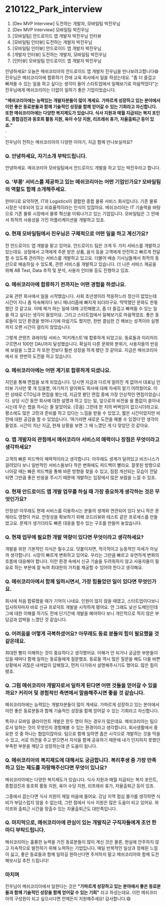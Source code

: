 # 210122_Park_interview
1. [Dev MVP Interview] 도전하는 개발자, 모바일팀 박진우님
2. [Dev MVP Interview] 모바일팀 박진우님
3. [모바일팀] 안드로이드 앱 개발자 박진우님 인터뷰 
4. [모바일팀 인터뷰] 도전하는 개발자 박진우님
5. [모바일팀 인터뷰] 안드로이드 앱 개발자 박진우님
6. [개발자 인터뷰] 도전하는 개발자, 모바일팀 박진우님
7. [인터뷰] 모바일팀 안드로이드 앱 개발자 박진우님

안녕하세요! 오늘은 메쉬코리아의 안드로이드 앱 개발자 진우님을 만나보려고합니다:smile: 진우님은 메쉬코리아에 합류하기 전에 교육 회사에서 일을 하셨는데요. "좀 더 즐겁고 빠져들 수 있는 일을 하고 싶다는 생각이 들어 스타트업에서 일해보기로 마음먹었다"는 진우님에게 메쉬코리아는 더없이 일하기 좋은 기업이었습니다.      

__"메쉬코리아에는 능력있는 개발자분들이 많이 계세요. 가파르게 성장하고 있는 분야에서 이런 좋은 동료분들과 함께 기술적인 성장을 함께 얻어갈 수 있는 기회라고 자신합니다. 또한 메쉬코리아에는 다양한 복지제도가 있습니다. 식사 지원과 매월 지급되는 복지 포인트, 종합검진과 동호회 활동 지원, 육아 수당 지원, 리프레쉬 휴가, 자율출퇴근 등이 있죠."__      
.     
.      
진우님이 전하는 메쉬코리아의 다양한 이야기, 지금 함께 만나보실까요?


### Q. 안녕하세요, 자기소개 부탁드립니다.     
안녕하세요. 메쉬코리아 모바일팀에서 안드로이드 개발을 하고 있는 박진우라고 합니다.

### Q. ‘부릉’ 서비스를 제공하고 있는 메쉬코리아는 어떤 기업인가요? 모바일팀의 역할도 함께 소개해주세요.
한마디로 요약하면, IT와 Logistics이 결합한 종합 물류 서비스 회사입니다. 기존 물류 시장은 낙후되어 있고 비효율적이라는 인식이 있잖아요. 메쉬코리아는 IT 기술력을 바탕으로 기존 물류 시장에서 물류 혁신을 이뤄나가고 있는 기업입니다. 모바일팀은 그 안에서 최적의 사용성을 가진 어플리케이션을 개발하고 있죠.

### Q. 현재 모바일팀에서 진우님은 구체적으로 어떤 일을 하고 계신가요?
전 안드로이드 앱 개발을 맡고 있어요.
안드로이드 팀은 크게 두 가지 서비스를 개발하고 있는데요. 상점에서 고객에게 주문 받은 상품, 음식 등을 고객에게 안전하고 빠르게 전달할 수 있도록 관리하는 서비스를 개발하고 있고요. 더불어 배송 기사님들께서 최적의 동선으로 배송하실 수 있도록, 관련 서비스를 개발하고 있습니다. 더 나은 서비스 제공을 위해 AB Test, Data 추적 및 분석, 사용자 인터뷰 등도 진행하고 있죠.

### Q. 메쉬코리아에 합류하기 전까지는 어떤 경험을 하셨나요.
교육 관련 회사에서 일을 시작했습니다. 사회 초년생이라 적응하느라 정신이 없었는데 시간이 지나 좀 익숙해지다 보니 매너리즘에 빠지게 되더라구요. 딱딱했던 문화도 한몫 했던 것 같고요.
이때 제가 하는 일에 대해 고민해봤고, 좀 더 즐겁고 빠져들 수 있는 일을 하고 싶다는 생각이 들었어요. 그리고 스타트업에서 일해보기로 마음먹었죠. 좋은 동료들이 있던 환경을 벗어나기에 아쉽기도 했지만, 한번 결심한 건 해보는 성격이라 실행까지 오랜 시간이 걸리지 않았습니다.

그렇게 콘텐츠 큐레이팅 서비스 ‘피키캐스트’에 합류하게 되었고요. 동료들과 이리저리 구르면서 100만 DAU까지 달성했습니다. 확실히 다른 문화와 분위기, 사용자들의 반응에 보람을 느꼈고 저 또한 전보다 훨씬 성장을 하게 됐던 것 같아요. 지금은 메쉬코리아에서 또 한번의 도전을 하고 있습니다.

### Q. 메쉬코리아에는 어떤 계기로 합류하게 되셨나요.
지인을 통해 면접을 보게 되었습니다. 당시엔 지금과 다르게 알려진 게 없어서 대표님 인터뷰 기사만 몇 개 있을뿐, 여기저기 알아봐도 회사에 대해 자세히 알기 어려웠어요.
이런 상태로 CTO님과 면접을 봤는데, 지금껏 봤던 면접 중에 가장 인상적인 면접이었습니다. 상당 시간 동안 회사에 대한 설명과 하고 있는 일, 앞으로의 비전을 쉴 틈없이 쏟아내시는데 무슨 랩을 하시는 줄 알았어요. (웃음)
그런데 한 치의 버벅임이 없으시더라고요. 평소에도 많은 고민과 준비를 하고 있다는 느낌을 받을 수 있었고, 짧은 시간이었지만 비전에 대한 공감을 할 수 있었습니다. ‘여기라면 새로운 도전을 해볼 수 있겠다’란 생각이 들었죠. 시간이 지난 지금, 현재 상황을 보면 그 때 느꼈던 게 다 맞았던 것 같아요.

### Q. 앱 개발자의 관점에서 메쉬코리아 서비스의 매력이나 장점은 무엇이라고 생각하세요?
고객의 빠른 피드백이 매력적이라고 생각합니다. 아무래도 생계가 달려있고 비즈니스가 걸려있다 보니 일반적인 서비스들보다 작은 변화에도 피드백이 빨라요. 잘못된 방향으로 나아갈 때는 빠른 피드백을 통해 바른 방향을 찾을 수 있고, 점점 개선되는 모습이 전달되면 그만큼 좋은 반응을 주시기 때문에 개발하는 입장에서 많은 보람을 느낄 수 있죠.

### Q. 현재 안드로이드 앱 개발 업무를 하실 때 가장 중요하게 생각하는 것은 무엇인가요?
안정성! 아무래도 현재 서비스를 이용하시는 분들의 생계와 연관되어 있다 보니 작은 문제라도 영향이 커요. 안정성을 확보하기 위해 코드리뷰와 테스트 같은 프로세스를 만들었고요. 문제가 생기더라도 빠른 대응을 할수 있는 구조를 만들어 놓았습니다.

### Q. 현재 업무에 필요한 개발 역량이 있다면 무엇이라고 생각하세요?
개발을 위한 기본적인 지식은 필수고요. 덧붙이자면, 적극적이고 능동적인 자세가 아닐까 생각합니다. 시장이 빠르게 변화하고 있어요. 우리는 그만큼 빠르고 유연하게 변화의 흐름에 대응해야 합니다. 이런 환경 속에서 신규 기술을 두려워하지 않고 사용자들이 필요로 하는 부분에 잘 녹여 최대한의 가치를 제공할 수 있어야 한다고 생각해요.

### Q. 메쉬코리아에서 함께 일하시면서, 가장 힘들었던 일이 있다면 무엇인가요.
회사에 처음 합류했을 때가 기억이 나네요. 인원이 많지 않을 때였고, 스타트업이다보니 입사하자마자 바로 신규 프로덕트 개발을 시작하게 됐어요. 안 그래도 낯선 도메인인데 그에 대한 이해를 하기도 전에 단기간에 개발을 해야하다 보니 개인적으로 적지 않은 부담감과 압박을 느꼈던 것 같습니다.

### Q. 어려움을 어떻게 극복하셨어요? 아무래도 동료 분들의 힘이 필요했을 것 같은데요.
최대한 빨리 이해하는 것이 중요하다고 생각했어요. 이해가 안 되거나 궁금한 부분들이 있을 때마다 함께 일하는 동료들에게 질문했죠. 동료들 역시 많은 질문을 해도 다들 바쁜 상황에서 귀찮은 내색없이 답해줬고, 먼저 다가와서 설명해주시기도 했어요. 많은 힘이 됐죠.

### Q. 그럼 메쉬코리아 개발자로서 일하게 된다면 어떤 것들을 얻어갈 수 있을까요? 커리어 및 경험적인 측면에서 말씀해주시면 좋을 것 같습니다.
메쉬코리아에는 능력있는 개발자분들이 많이 계세요. 가파르게 성장하고 있는 분야에서 이런 좋은 동료분들과 함께 기술적인 성장을 함께 얻어갈 수 있는 기회라고 자신합니다.

특히나 모바일 클라이언트 개발은 한두 명이 하는 경우가 많은데요. 메쉬코리아는 팀으로서 일하는 것이 무엇인지 경험해볼 수 있는 환경이라고 생각합니다. 회사생활에서 중요한 것 중 하나는 협업이잖아요. 팀으로 함께 일하면 좁은 시각으로 개발하는 것을 막을 수 있고, 서로 의견을 주고 받으면서 지식을 함께 공유하기 때문에 내가 인지하지 못했던 부족한 부분을 깨닫고 성장하는데 큰 도움이 됩니다.

### Q. 메쉬코리아의 복지제도에 대해서도 궁금합니다. 복리후생 중 가장 만족하고 있는 제도를 자랑해주신다면 무엇이 있나요?
메쉬코리아에는 다양한 복지제도가 있습니다. 식사 지원과 매월 지급되는 복지 포인트, 종합검진과 동호회 활동 지원, 육아 수당 지원, 리프레쉬 휴가, 자율출퇴근 등이 있죠.

그중에서 꼽는다면 식사 지원이 제일 마음에 들어요. 강남 지역 점심 물가를 생각하면 식비가 부담스럽지 않을 수 없는데, 그런 점에서 식사 지원은 많은 도움이 되고 있어요. 와이프와 출퇴근 시간을 맞출수 있는 자율출퇴근도 대만족입니다.

### Q. 마지막으로, 메쉬코리아에 관심이 있는 개발직군 구직자들에게 조언 한마디 부탁드립니다.
메쉬코리아는 훌륭한 능력을 가진 동료분들이 많이 계신 것은 물론, 현실에 안주하지 않고 지속적으로 발전하기 위해 노력하는 기업입니다. 매일 반복적인 일상과 정체된 느낌이 싫고, 좋은 동료들과 함께 일하길 원하신다면 주저하지 말고 메쉬코리아와 함께 도전해보시길 추천 드립니다!

### 마치며
진우님이 메쉬코리아에서 일한다는 것은 **"가파르게 성장하고 있는 분야에서 좋은 동료분들과 함께 기술적인 성장을 함께 얻어갈 수 있는 기회"** 라고 하셨는데요. 이런 메쉬코리아의 구성원이 되고 싶으시다면 언제든지 지원해주세요! 감사합니다.😄
